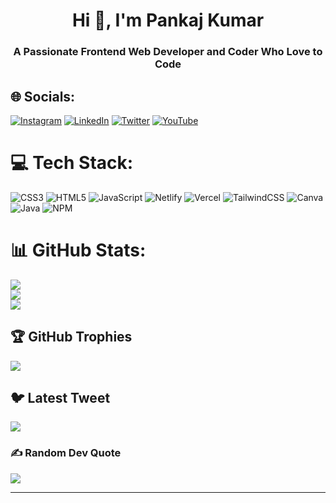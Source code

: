 <h1 align="center">Hi 👋, I'm Pankaj Kumar</h1>
<h3 align="center">A Passionate Frontend Web Developer and Coder Who Love to Code</h3>

## 🌐 Socials:
[![Instagram](https://img.shields.io/badge/Instagram-%23E4405F.svg?logo=Instagram&logoColor=white)](https://instagram.com/pankajkthakuroff) [![LinkedIn](https://img.shields.io/badge/LinkedIn-%230077B5.svg?logo=linkedin&logoColor=white)](https://linkedin.com/in/pankajktech) [![Twitter](https://img.shields.io/badge/Twitter-%231DA1F2.svg?logo=Twitter&logoColor=white)](https://twitter.com/pankajthakuroff) [![YouTube](https://img.shields.io/badge/YouTube-%23FF0000.svg?logo=YouTube&logoColor=white)](https://youtube.com/@techypankaj) 

# 💻 Tech Stack:
![CSS3](https://img.shields.io/badge/css3-%231572B6.svg?style=for-the-badge&logo=css3&logoColor=white) ![HTML5](https://img.shields.io/badge/html5-%23E34F26.svg?style=for-the-badge&logo=html5&logoColor=white) ![JavaScript](https://img.shields.io/badge/javascript-%23323330.svg?style=for-the-badge&logo=javascript&logoColor=%23F7DF1E) ![Netlify](https://img.shields.io/badge/netlify-%23000000.svg?style=for-the-badge&logo=netlify&logoColor=#00C7B7) ![Vercel](https://img.shields.io/badge/vercel-%23000000.svg?style=for-the-badge&logo=vercel&logoColor=white) ![TailwindCSS](https://img.shields.io/badge/tailwindcss-%2338B2AC.svg?style=for-the-badge&logo=tailwind-css&logoColor=white) ![Canva](https://img.shields.io/badge/Canva-%2300C4CC.svg?style=for-the-badge&logo=Canva&logoColor=white) ![Java](https://img.shields.io/badge/java-%23ED8B00.svg?style=for-the-badge&logo=java&logoColor=white) ![NPM](https://img.shields.io/badge/NPM-%23000000.svg?style=for-the-badge&logo=npm&logoColor=white)
# 📊 GitHub Stats:
![](https://github-readme-stats.vercel.app/api?username=pankajktech&theme=synthwave&hide_border=false&include_all_commits=true&count_private=true)<br/>
![](https://github-readme-streak-stats.herokuapp.com/?user=pankajktech&theme=synthwave&hide_border=false)<br/>
![](https://github-readme-stats.vercel.app/api/top-langs/?username=pankajktech&theme=synthwave&hide_border=false&include_all_commits=true&count_private=true&layout=compact)

## 🏆 GitHub Trophies
![](https://github-profile-trophy.vercel.app/?username=pankajktech&theme=radical&no-frame=false&no-bg=true&margin-w=4)

## 🐦 Latest Tweet
[![](https://gtce.itsvg.in/api?username=pankajthakuroff)](https://github.com/VishwaGauravIn/github-twitter-card-embed)

### ✍️ Random Dev Quote
![](https://quotes-github-readme.vercel.app/api?type=horizontal&theme=radical)

---
